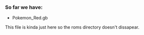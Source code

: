 ### So far we have:

- Pokemon_Red.gb


This file is kinda just here so the roms directory doesn't dissapear.
